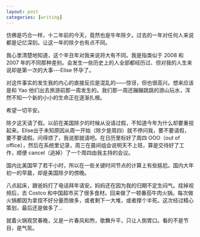```yaml
---
layout: post
categories: [writing]
---
```


仿佛是巧合一样，十二年前的今天，竟然也是牛年除夕。过去的一年对任何人来说都是记忆深刻。让这一年的除夕也有点不同。

我心里清楚地知道，这个辛丑年对我来说将大有不同。我是指类似于 2008 和 2007 年的不同那种差别。会发生一些历史上的人全部都经历过、但对我的人生来说却是第一次的大事---Elise 怀孕了。

对这件事实的发生我的内心的直接反应是混乱的——惊讶，但也很高兴。想来应该是和 Yao 他们出去旅游前那一周发生的。我们那一周还蹦蹦跳跳的游山玩水，浑然不知一个新的小小的生命正在逐渐扎根。

希望一切平安。

除夕这天请了假。以前在美国除夕的时候从没请过假，不知道今年为什么却要重视起来。Elise出于未知原因从周一开始（除夕是周四）就不停问我，要不要请假，要不要请假。问得烦了，我说那就请吧。在日历里标好了周四 OOO（out of office），然后在系统里记录，周三在晨间组会说明天不上班，算是交待好了工作，顺便 cancel（逃掉）了一个周四由我主持的会议。

国内比美国早了若干小时，所以在一些关键时间节点的计算上有些尴尬。国内大年初一的早晨，却是美国除夕的傍晚。

八点起床，跟爸妈打了电话拜年请安。妈妈还在因为我的归期不定生闷气。挂掉视频后，去 Costco 和中国超市买了很多食材。回来做了一顿番茄牛肉火锅。每次做火锅都因为拿捏不好分量而做多，或者剩下一大堆，或者撑个半死。这次经过精心策划，最后还是做多了...

就着火锅观赏春晚，又是一片春风和煦，歌舞升平，只让人倒胃口。看的不是节目，是气氛。
